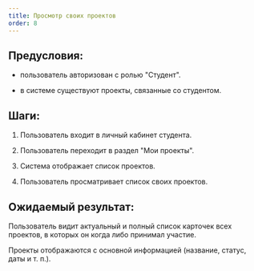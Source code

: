 ```yaml
---
title: Просмотр своих проектов
order: 8
---
```


## Предусловия:

-  пользователь авторизован с ролью "Студент".

-  в системе существуют проекты, связанные со студентом.

## Шаги:

1. Пользователь входит в личный кабинет студента.

2. Пользователь переходит в раздел "Мои проекты".

3. Система отображает список проектов.

4. Пользователь просматривает список своих проектов.

## Ожидаемый результат:

Пользователь видит актуальный и полный список  карточек всех проектов, в которых он когда либо принимал участие.

Проекты отображаются с основной информацией (название, статус, даты и т. п.).
